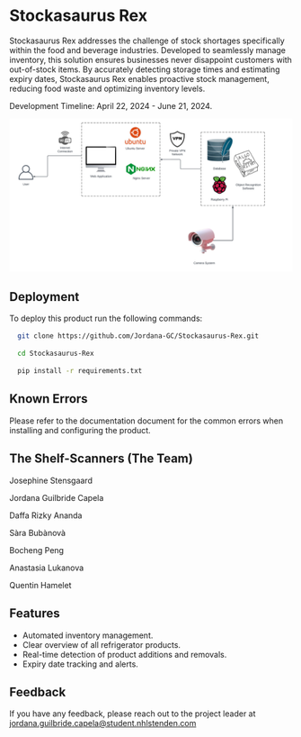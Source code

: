 
#  Stockasaurus Rex

Stockasaurus Rex addresses the challenge of stock shortages specifically within the food and beverage industries. Developed to seamlessly manage inventory, this solution ensures businesses never disappoint customers with out-of-stock items. By accurately detecting storage times and estimating expiry dates, Stockasaurus Rex enables proactive stock management, reducing food waste and optimizing inventory levels.

Development Timeline: April 22, 2024 - June 21, 2024.

![Logo](SystemOverviewDiagram.png)

## Deployment

To deploy this product run the following commands:

```bash
  git clone https://github.com/Jordana-GC/Stockasaurus-Rex.git
```

```bash
  cd Stockasaurus-Rex
```

```bash
  pip install -r requirements.txt
```

## Known Errors

Please refer to the documentation document for the common errors when installing and configuring the product.

## The Shelf-Scanners (The Team)

Josephine Stensgaard

Jordana Guilbride Capela

Daffa Rizky Ananda

Sàra Bubànovà

Bocheng Peng 

Anastasia Lukanova

Quentin Hamelet


## Features

- Automated inventory management.
- Clear overview of all refrigerator products.
- Real-time detection of product additions and removals.
- Expiry date tracking and alerts.



## Feedback

If you have any feedback, please reach out to the project leader at jordana.guilbride.capela@student.nhlstenden.com 



